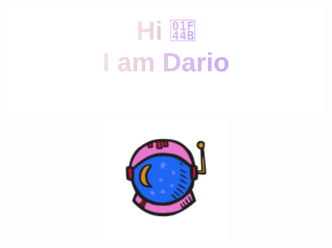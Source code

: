 <div align="center">
  <div align="center">
    <img src="title.svg" width="600" alt="My Title">
  </div>
  <img src="https://raw.githubusercontent.com/low-perry/my-assets/refs/heads/main/my-logo.svg" width="200" height="200" alt="Space Robot SVG">
</div>
